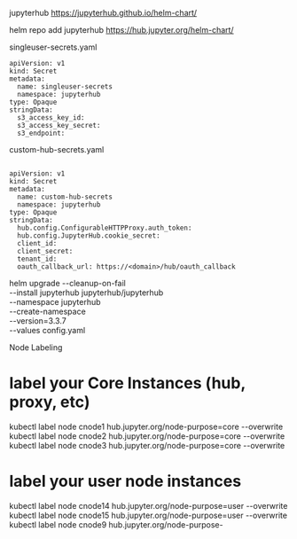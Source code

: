 jupyterhub                      https://jupyterhub.github.io/helm-chart/


helm repo add jupyterhub https://hub.jupyter.org/helm-chart/



singleuser-secrets.yaml

```
apiVersion: v1
kind: Secret
metadata:
  name: singleuser-secrets
  namespace: jupyterhub
type: Opaque
stringData:
  s3_access_key_id: 
  s3_access_key_secret: 
  s3_endpoint: 
```

custom-hub-secrets.yaml
```

apiVersion: v1
kind: Secret
metadata:
  name: custom-hub-secrets
  namespace: jupyterhub
type: Opaque
stringData:
  hub.config.ConfigurableHTTPProxy.auth_token: 
  hub.config.JupyterHub.cookie_secret: 
  client_id: 
  client_secret: 
  tenant_id: 
  oauth_callback_url: https://<domain>/hub/oauth_callback

```


helm upgrade --cleanup-on-fail \
  --install jupyterhub jupyterhub/jupyterhub \
  --namespace jupyterhub \
  --create-namespace \
  --version=3.3.7 \
  --values config.yaml




Node Labeling

# label your Core Instances (hub, proxy, etc)
kubectl label node cnode1 hub.jupyter.org/node-purpose=core --overwrite
kubectl label node cnode2 hub.jupyter.org/node-purpose=core --overwrite
kubectl label node cnode3 hub.jupyter.org/node-purpose=core --overwrite

# label your user node instances
kubectl label node cnode14 hub.jupyter.org/node-purpose=user --overwrite
kubectl label node cnode15 hub.jupyter.org/node-purpose=user --overwrite
kubectl label node cnode9 hub.jupyter.org/node-purpose-
